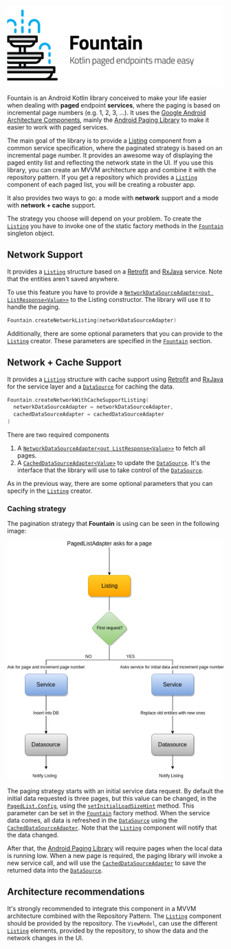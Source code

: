![](.gitbook/assets/banner.png)

Fountain is an Android Kotlin library conceived to make your life easier when dealing with **paged** endpoint **services**, where the paging is based on incremental page numbers (e.g. 1, 2, 3, ...).
It uses the [Google Android Architecture Components](https://developer.android.com/topic/libraries/architecture/), mainly the [Android Paging Library] to make it easier to work with paged services.

The main goal of the library is to provide a [Listing](Listing.md) component from a common service specification, where the paginated strategy is based on an incremental page number.
It provides an awesome way of displaying the paged entity list and reflecting the network state in the UI.
If you use this library, you can create an MVVM architecture app and combine it with the repository pattern.
If you get a repository which provides a [`Listing`] component of each paged list, you will be creating a robuster app.

It also provides two ways to go: a mode with **network** support and a mode with **network + cache** support. 

The strategy you choose will depend on your problem.
To create the [`Listing`] you have to invoke one of the static factory methods in the [`Fountain`] singleton object.

## **Network Support** 

It provides a [`Listing`](Listing.md) structure based on a [Retrofit](http://square.github.io/retrofit/) and [RxJava](https://github.com/ReactiveX/RxJava) service.
Note that the entities aren't saved anywhere.

To use this feature you have to provide a [`NetworkDataSourceAdapter<out ListResponse<Value>>`](NetworkDataSourceAdapter.md) to the Listing constructor. 
The library will use it to handle the paging.

```kotlin
Fountain.createNetworkListing(networkDataSourceAdapter)
```

Additionally, there are some optional parameters that you can provide to the [`Listing`] creator. These parameters are specified in the [`Fountain`] section.

## **Network + Cache Support** 

It provides a [`Listing`](Listing.md) structure with cache support using [Retrofit](http://square.github.io/retrofit/) and [RxJava](https://github.com/ReactiveX/RxJava) for the service layer and a [`DataSource`] for caching the data.

```kotlin
Fountain.createNetworkWithCacheSupportListing(
  networkDataSourceAdapter = networkDataSourceAdapter,
  cachedDataSourceAdapter = cachedDataSourceAdapter
)

```
There are two required components

1. A [`NetworkDataSourceAdapter<out ListResponse<Value>>`](NetworkDataSourceAdapter.md) to fetch all pages.
1. A [`CachedDataSourceAdapter<Value>`](CachedDataSourceAdapter.md) to update the [`DataSource`].
It's the interface that the library will use to take control of the [`DataSource`].

As in the previous way, there are some optional parameters that you can specify in the [`Listing`](Listing.md) creator.

### Caching strategy
The pagination strategy that **Fountain** is using can be seen in the following image:

![](.gitbook/assets/paginationstrategy.png)

The paging strategy starts with an initial service data request.
By default the initial data requested is three pages, but this value can be changed, in the [`PagedList.Config`](https://developer.android.com/reference/android/arch/paging/PagedList.Config.html), using the [`setInitialLoadSizeHint`](https://developer.android.com/reference/android/arch/paging/PagedList.Config.html#initialLoadSizeHint) method.
This parameter can be set in the [`Fountain`](Listing.md) factory method. 
When the service data comes, all data is refreshed in the [`DataSource`] using the [`CachedDataSourceAdapter`].
Note that the [`Listing`](Listing.md) component will notify that the data changed.

After that, the [Android Paging Library] will require pages when the local data is running low.
When a new page is required, the paging library will invoke a new service call, and will use the [`CachedDataSourceAdapter`] to save the returned data into the [`DataSource`].


## Architecture recommendations

It's strongly recommended to integrate this component in a MVVM architecture combined with the Repository Pattern.
The [`Listing`] component should be provided by the repository.
The `ViewModel`, can use the different [`Listing`] elements, provided by the repository, to show the data and the network changes in the UI.

[Android Paging Library]: https://developer.android.com/topic/libraries/architecture/paging/
[`CachedDataSourceAdapter`]: CachedDataSourceAdapter.md
[`DataSource`]: https://developer.android.com/reference/android/arch/paging/DataSource
[`Fountain`]: Fountain.md
[`Listing`]: Listing.md
